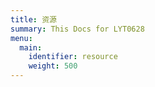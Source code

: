 ```yaml
---
title: 资源
summary: This Docs for LYT0628
menu:
  main:
    identifier: resource
    weight: 500
---
```

